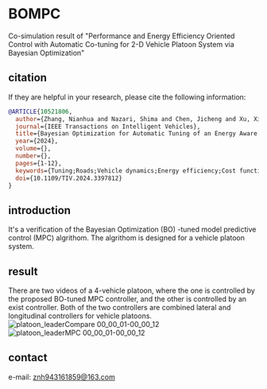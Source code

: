 # BOMPC
Co-simulation result of "Performance and Energy Efficiency Oriented Control with Automatic  Co-tuning for 2-D Vehicle Platoon System via Bayesian Optimization"
## citation
If they are helpful in your research, please cite the following information:
```bibtex
@ARTICLE{10521806,
  author={Zhang, Nianhua and Nazari, Shima and Chen, Jicheng and Xu, Xiangyang and Zhang, Hui},
  journal={IEEE Transactions on Intelligent Vehicles}, 
  title={Bayesian Optimization for Automatic Tuning of an Energy Aware 2-D Vehicle Platoon}, 
  year={2024},
  volume={},
  number={},
  pages={1-12},
  keywords={Tuning;Roads;Vehicle dynamics;Energy efficiency;Cost function;Bayes methods;Axles;vehicle platoon;combined control;Bayesian optimization;model predictive control},
  doi={10.1109/TIV.2024.3397812}
}
```
## introduction
It's a verification of the Bayesian Optimization (BO) -tuned model predictive control (MPC) algrithom. 
The algrithom is designed for a vehicle platoon system. 
## result
There are two videos of a 4-vehicle platoon, where the one is controlled by the proposed BO-tuned MPC controller, and the other is controlled by an exist controller. 
Both of the two controllers are combined lateral and longitudinal controllers for vehicle platoons. 
![platoon_leaderCompare 00_00_01-00_00_12](https://github.com/ZNianHua/BOMPC/assets/96680190/7f129d89-4fa6-4004-8467-bc6e082d0dc8)
![platoon_leaderMPC 00_00_01-00_00_12](https://github.com/ZNianHua/BOMPC/assets/96680190/96811519-75ff-4364-9ca6-20c6d4f61035)
## contact
e-mail: znh943161859@163.com

